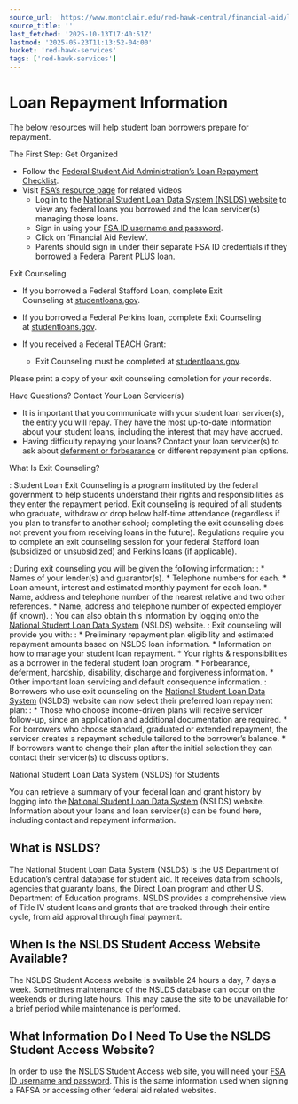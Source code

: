 ```yaml
---
source_url: 'https://www.montclair.edu/red-hawk-central/financial-aid/loans/loan-repayment-information/'
source_title: ''
last_fetched: '2025-10-13T17:40:51Z'
lastmod: '2025-05-23T11:13:52-04:00'
bucket: 'red-hawk-services'
tags: ['red-hawk-services']
---
```


# Loan Repayment Information

The below resources will help student loan borrowers prepare for repayment.

The First Step&colon; Get Organized

* Follow the [Federal Student Aid Administration’s Loan Repayment Checklist](https://studentaid.ed.gov/sa/repay-loans/understand/checklist).
* Visit [FSA’s resource page](https://studentaid.ed.gov/sa/resources#loans) for related videos
  + Log in to the [National Student Loan Data System (NSLDS) website](https://nslds.ed.gov/npas/index.htm) to view any federal loans you borrowed and the loan servicer(s) managing those loans.
  + Sign in using your [FSA ID username and password](https://fsaid.ed.gov/npas/index.htm).
  + Click on ‘Financial Aid Review’.
  + Parents should sign in under their separate FSA ID credentials if they borrowed a Federal Parent PLUS loan.

Exit Counseling

* If you borrowed a Federal Stafford Loan, complete Exit Counseling at [studentloans.gov](https://studentloans.gov/myDirectLoan/index.action).
* If you borrowed a Federal Perkins loan, complete Exit Counseling at [studentloans.gov](https://studentloans.gov/myDirectLoan/index.action).
* If you received a Federal TEACH Grant:

  + Exit Counseling must be completed at [studentloans.gov](https://studentloans.gov/myDirectLoan/index.action).

Please print a copy of your exit counseling completion for your records.

Have Questions&quest; Contact Your Loan Servicer&lpar;s&rpar;

* It is important that you communicate with your student loan servicer(s), the entity you will repay. They have the most up-to-date information about your student loans, including the interest that may have accrued.
* Having difficulty repaying your loans? Contact your loan servicer(s) to ask about [deferment or forbearance](https://studentaid.ed.gov/sa/repay-loans/deferment-forbearance) or different repayment plan options.

What Is Exit Counseling&quest;

:   Student Loan Exit Counseling is a program instituted by the federal government to help students understand their rights and responsibilities as they enter the repayment period. Exit counseling is required of all students who graduate, withdraw or drop below half-time attendance (regardless if you plan to transfer to another school; completing the exit counseling does not prevent you from receiving loans in the future). Regulations require you to complete an exit counseling session for your federal Stafford loan (subsidized or unsubsidized) and Perkins loans (if applicable).

:   During exit counseling you will be given the following information:
:   * Names of your lender(s) and guarantor(s).
    * Telephone numbers for each.
    * Loan amount, interest and estimated monthly payment for each loan.
    * Name, address and telephone number of the nearest relative and two other references.
    * Name, address and telephone number of expected employer (if known).
:   You can also obtain this information by logging onto the [National Student Loan Data System](https://nslds.ed.gov/npas/index.htm) (NSLDS) website.
:   Exit counseling will provide you with:
:   * Preliminary repayment plan eligibility and estimated repayment amounts based on NSLDS loan information.
    * Information on how to manage your student loan repayment.
    * Your rights & responsibilities as a borrower in the federal student loan program.
    * Forbearance, deferment, hardship, disability, discharge and forgiveness information.
    * Other important loan servicing and default consequence information.
:   Borrowers who use exit counseling on the [National Student Loan Data System](https://nslds.ed.gov/npas/index.htm) (NSLDS) website can now select their preferred loan repayment plan:
:   * Those who choose income-driven plans will receive servicer follow-up, since an application and additional documentation are required.
    * For borrowers who choose standard, graduated or extended repayment, the servicer creates a repayment schedule tailored to the borrower’s balance.
    * If borrowers want to change their plan after the initial selection they can contact their servicer(s) to discuss options.

National Student Loan Data System &lpar;NSLDS&rpar; for Students

You can retrieve a summary of your federal loan and grant history by logging into the [National Student Loan Data System](https://nslds.ed.gov/npas/index.htm) (NSLDS) website. Information about your loans and loan servicer(s) can be found here, including contact and repayment information.

## What is NSLDS?

The National Student Loan Data System (NSLDS) is the US Department of Education’s central database for student aid. It receives data from schools, agencies that guaranty loans, the Direct Loan program and other U.S. Department of Education programs. NSLDS provides a comprehensive view of Title IV student loans and grants that are tracked through their entire cycle, from aid approval through final payment.

## When Is the NSLDS Student Access Website Available?

The NSLDS Student Access website is available 24 hours a day, 7 days a week. Sometimes maintenance of the NSLDS database can occur on the weekends or during late hours. This may cause the site to be unavailable for a brief period while maintenance is performed.

## What Information Do I Need To Use the NSLDS Student Access Website?

In order to use the NSLDS Student Access web site, you will need your [FSA ID username and password](https://fsaid.ed.gov/npas/index.htm). This is the same information used when signing a FAFSA or accessing other federal aid related websites.